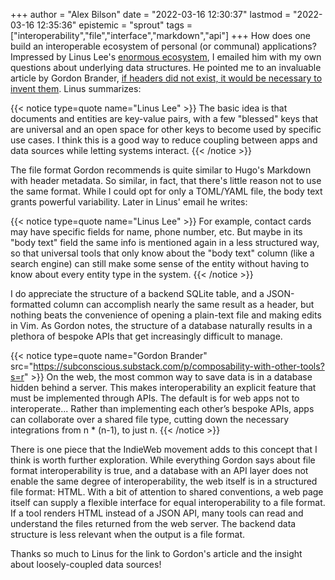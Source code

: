 +++
author = "Alex Bilson"
date = "2022-03-16 12:30:37"
lastmod = "2022-03-16 12:35:36"
epistemic = "sprout"
tags = ["interoperability","file","interface","markdown","api"]
+++
How does one build an interoperable ecosystem of personal (or communal) applications? Impressed by Linus Lee's [enormous ecosystem](https://github.com/thesephist), I emailed him with my own questions about underlying data structures. He pointed me to an invaluable article by Gordon Brander, [if headers did not exist, it would be necessary to invent them](https://subconscious.substack.com/p/if-headers-did-not-exist-it-would?s=r). Linus summarizes:

{{< notice type=quote name="Linus Lee" >}}
The basic idea is that documents and entities are key-value pairs, with a few "blessed" keys that are universal and an open space for other keys to become used by specific use cases. I think this is a good way to reduce coupling between apps and data sources while letting systems interact.
{{< /notice >}}

The file format Gordon recommends is quite similar to Hugo's Markdown with header metadata. So similar, in fact, that there's little reason not to use the same format. While I could opt for only a TOML/YAML file, the body text grants powerful variability. Later in Linus' email he writes:

{{< notice type=quote name="Linus Lee" >}}
For example, contact cards may have specific fields for name, phone number, etc. But maybe in its "body text" field the same info is mentioned again in a less structured way, so that universal tools that only know about the "body text" column (like a search engine) can still make some sense of the entity without having to know about every entity type in the system.
{{< /notice >}}

I do appreciate the structure of a backend SQLite table, and a JSON-formatted column can accomplish nearly the same result as a header, but nothing beats the convenience of opening a plain-text file and making edits in Vim. As Gordon notes, the structure of a database naturally results in a plethora of bespoke APIs that get increasingly difficult to manage.

{{< notice type=quote name="Gordon Brander" src="https://subconscious.substack.com/p/composability-with-other-tools?s=r" >}}
On the web, the most common way to save data is in a database hidden behind a server. This makes interoperability an explicit feature that must be implemented through APIs. The default is for web apps not to interoperate... Rather than implementing each other’s bespoke APIs, apps can collaborate over a shared file type, cutting down the necessary integrations from n * (n-1), to just n.
{{< /notice >}}

There is one piece that the IndieWeb movement adds to this concept that I think is worth further exploration. While everything Gordon says about file format interoperability is true, and a database with an API layer does not enable the same degree of interoperability, the web itself is in a structured file format: HTML. With a bit of attention to shared conventions, a web page itself can supply a flexible interface for equal interoperability to a file format. If a tool renders HTML instead of a JSON API, many tools can read and understand the files returned from the web server. The backend data structure is less relevant when the output is a file format.

Thanks so much to Linus for the link to Gordon's article and the insight about loosely-coupled data sources!
